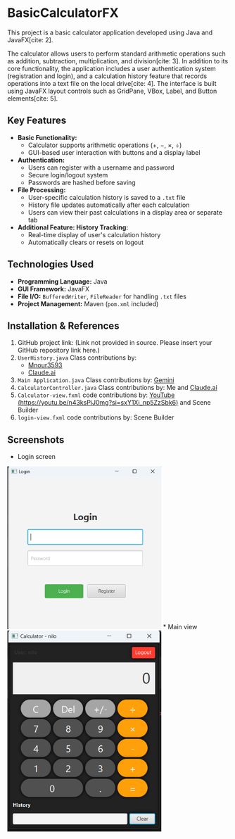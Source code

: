 # BasicCalculatorFX

This project is a basic calculator application developed using Java and JavaFX[cite: 2].

The calculator allows users to perform standard arithmetic operations such as addition, subtraction, multiplication, and division[cite: 3]. In addition to its core functionality, the application includes a user authentication system (registration and login), and a calculation history feature that records operations into a text file on the local drive[cite: 4]. The interface is built using JavaFX layout controls such as GridPane, VBox, Label, and Button elements[cite: 5].

## Key Features

* **Basic Functionality:**
    * Calculator supports arithmetic operations (+, −, ×, ÷)
    * GUI-based user interaction with buttons and a display label
* **Authentication:**
    * Users can register with a username and password 
    * Secure login/logout system
    * Passwords are hashed before saving
* **File Processing:**
    * User-specific calculation history is saved to a `.txt` file
    * History file updates automatically after each calculation
    * Users can view their past calculations in a display area or separate tab
* **Additional Feature: History Tracking:**
    * Real-time display of user's calculation history
    * Automatically clears or resets on logout 

## Technologies Used

* **Programming Language:** Java
* **GUI Framework:** JavaFX
* **File I/O:** `BufferedWriter`, `FileReader` for handling `.txt` files
* **Project Management:** Maven (`pom.xml` included)

## Installation & References

1.  GitHub project link: (Link not provided in source. Please insert your GitHub repository link here.)
2.  `UserHistory.java` Class contributions by:
    * [Mnour3593](https://linktr.ee/Mnour3593) 
    * [Claude.ai](https://claude.ai/new) 
3.  `Main Application.java` Class contributions by: [Gemini](https://gemini.google.com/app?hl=tr)
4.  `CalculatorController.java` Class contributions by: Me and [Claude.ai](https://claude.ai/new) 
5.  `Calculator-view.fxml` code contributions by: [YouTube (https://youtu.be/n43ksPiJ0mg?si=sxY1Xi_np5ZzSbk6)](https://youtu.be/n43ksPiJ0mg?si=sxY1Xi_np5ZzSbk6) and Scene Builder
6.  `login-view.fxml` code contributions by: Scene Builder 

## Screenshots

* Login screen
<img src="images/login.png" width="350">
* Main view
<img src="images/main.png" width="350">
